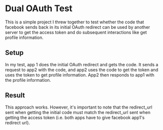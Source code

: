 # Dual OAuth Test

This is a simple project I threw together to test whether the code that facebook sends back in its initial OAuth redirect can be used by another server to get the access token and do subsequent interactions like get profile information.

## Setup

In my test, app 1 does the initial OAuth redirect and gets the code. It sends a request to app2 with the code, and app2 uses the code to get the token and uses the token to get profile information. App2 then responds to app1 with the profile information.

## Result

This approach works. However, it's important to note that the redirect_url sent when getting the initial code must match the redirect_url sent when getting the access token (i.e. both apps have to give facebook app1's redirect url).

